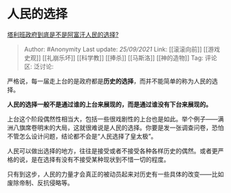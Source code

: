 # 人民的选择
[塔利班政府到底是不是阿富汗人民的选择?](https://www.zhihu.com/question/481721360/answer/2129703211)

> Author: #Anonymity
> Last update: *25/09/2021*
> Link: [[滚滚向前]] [[游戏史观]] [[礼崩乐坏]] [[科学教]] [[捧杀]] [[马斯洛]] [[神的造物]]
> Tag:
> 评论区:
> 泛讨论:

严格说，每一届走上台的是政府都是**历史的选择**，而并不能简单的称为人民的选择。

**人民的选择一般不是通过谁的上台来展现的，而是通过谁没有下台来展现的。**

上台这个阶段偶然性相当大，包括一些很戏剧性的上台也是如此。举个例子——满洲八旗席卷明末的大局，这就很难说是人民的选择。你要是发一张调查问卷，恐怕不管怎么设计问题，结论都不会是“人民选择了皇太极”。

人民可以做出选择的地方，往往是接受或者不接受各种各样历史的偶然。或者更严格的说，是在选择有没有不接受某种现状到不惜一切的程度。

只有到这步，人民的力量才会真正的被动员起来对历史有一些具体的改变——比如废除帝制、反抗侵略等。
